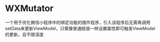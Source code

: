 # WXMutator
一个用于优化微信小程序中的绑定功能的插件程序，引入该程序后无需再调用setData来更新ViewModel，只需像普通赋值一样设置属性即可触发ViewModel的更新，且不限深度
